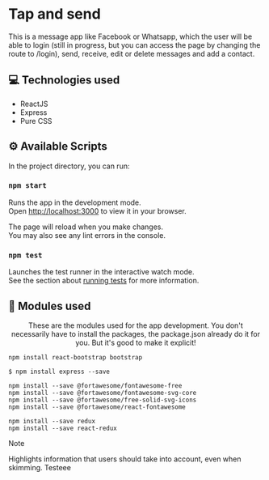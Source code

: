 # Tap and send

This is a message app like Facebook or Whatsapp, which the user will be able to login (still in progress, but you can access the page by changing the route to /login), send, receive, edit or delete messages and add a contact.

## 💻 Technologies used
- ReactJS
- Express
- Pure CSS

## ⚙️ Available Scripts

In the project directory, you can run:

### `npm start`

Runs the app in the development mode.\
Open [http://localhost:3000](http://localhost:3000) to view it in your browser.

The page will reload when you make changes.\
You may also see any lint errors in the console.

### `npm test`

Launches the test runner in the interactive watch mode.\
See the section about [running tests](https://facebook.github.io/create-react-app/docs/running-tests) for more information.

## 📁 Modules used
<p align="center">These are the modules used for the app development. You don't necessarily have to install the packages, the package.json already do it for you. But it's good to make it explicit!</p>

```
npm install react-bootstrap bootstrap
```

```
$ npm install express --save
```

```
npm install --save @fortawesome/fontawesome-free
npm install --save @fortawesome/fontawesome-svg-core
npm install --save @fortawesome/free-solid-svg-icons
npm install --save @fortawesome/react-fontawesome
```

```
npm install --save redux
npm install --save react-redux
```

> [!NOTE]
> Highlights information that users should take into account, even when skimming.
> Testeee
